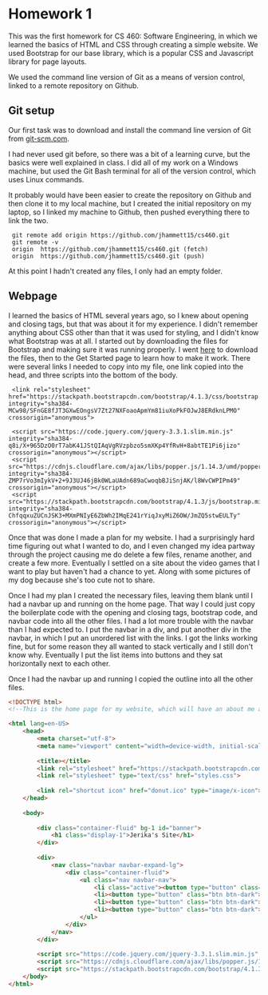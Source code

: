 # Homework 1 

This was the first homework for CS 460: Software Engineering, in which we learned the basics of HTML and CSS through creating a simple website. We used Bootstrap for our base library, which is a popular CSS and Javascript library for page layouts. 

We used the command line version of Git as a means of version control, linked to a remote repository on Github.

## Git setup

Our first task was to download and install the command line version of Git from [git-scm.com](https://git-scm.com/).

I had never used git before, so there was a bit of a learning curve, but the basics were well explained in class. I did all of my work on a Windows machine, but used the Git Bash terminal for all of the version control, which uses Linux commands.

It probably would have been easier to create the repository on Github and then clone it to my local machine, but I created the initial repository on my laptop, so I linked my machine to Github, then pushed everything there to link the two.

```
 git remote add origin https://github.com/jhammett15/cs460.git
 git remote -v
 origin  https://github.com/jhammett15/cs460.git (fetch)
 origin  https://github.com/jhammett15/cs460.git (push)
```

At this point I hadn't created any files, I only had an empty folder.

## Webpage

I learned the basics of HTML several years ago, so I knew about opening and closing tags, but that was about it for my experience. I didn't remember anything about CSS other than that it was used for styling, and I didn't know what Bootstrap was at all. I started out by downloading the files for Bootstrap and making sure it was running properly. I went [here](http://getbootstrap.com/) to download the files, then to the Get Started page to learn how to make it work. There were several links I needed to copy into my file, one link copied into the head, and three scripts into the bottom of the body. 

```
 <link rel="stylesheet" href="https://stackpath.bootstrapcdn.com/bootstrap/4.1.3/css/bootstrap.min.css" integrity="sha384-MCw98/SFnGE8fJT3GXwEOngsV7Zt27NXFoaoApmYm81iuXoPkFOJwJ8ERdknLPMO" crossorigin="anonymous">
 
 <script src="https://code.jquery.com/jquery-3.3.1.slim.min.js" integrity="sha384-q8i/X+965DzO0rT7abK41JStQIAqVgRVzpbzo5smXKp4YfRvH+8abtTE1Pi6jizo" crossorigin="anonymous"></script>
 <script src="https://cdnjs.cloudflare.com/ajax/libs/popper.js/1.14.3/umd/popper.min.js" integrity="sha384-ZMP7rVo3mIykV+2+9J3UJ46jBk0WLaUAdn689aCwoqbBJiSnjAK/l8WvCWPIPm49" crossorigin="anonymous"></script>
 <script src="https://stackpath.bootstrapcdn.com/bootstrap/4.1.3/js/bootstrap.min.js" integrity="sha384-ChfqqxuZUCnJSK3+MXmPNIyE6ZbWh2IMqE241rYiqJxyMiZ6OW/JmZQ5stwEULTy" crossorigin="anonymous"></script>
```

Once that was done I made a plan for my website. I had a surprisingly hard time figuring out what I wanted to do, and I even changed my idea partway through the project causing me do delete a few files, rename another, and create a few more. Eventually I settled on a site about the video games that I want to play but haven't had a chance to yet. Along with some pictures of my dog because she's too cute not to share. 

Once I had my plan I created the necessary files, leaving them blank until I had a navbar up and running on the home page. That way I could just copy the boilerplate code with the opening and closing tags, bootstrap code, and navbar code into all the other files. I had a lot more trouble with the navbar than I had expected to. I put the navbar in a div, and put another div in the navbar, in which I put an unordered list with the links. I got the links working fine, but for some reason they all wanted to stack vertically and I still don't know why. Eventually I put the list items into buttons and they sat horizontally next to each other.

Once I had the navbar up and running I copied the outline into all the other files.

```html
<!DOCTYPE html>
<!--This is the home page for my website, which will have an about me and tell the purpose of the site.-->

<html lang=en-US>
    <head>
        <meta charset="utf-8">
        <meta name="viewport" content="width=device-width, initial-scale=1">
        
        <title></title>
        <link rel="stylesheet" href="https://stackpath.bootstrapcdn.com/bootstrap/4.1.3/css/bootstrap.min.css" integrity="sha384-MCw98/SFnGE8fJT3GXwEOngsV7Zt27NXFoaoApmYm81iuXoPkFOJwJ8ERdknLPMO" crossorigin="anonymous">
        <link rel="stylesheet" type="text/css" href="styles.css">
        
        <link rel="shortcut icon" href="donut.ico" type="image/x-icon">
    </head>
    
    <body>
        
        <div class="container-fluid" bg-1 id="banner">
            <h1 class="display-1">Jerika's Site</h1>
        </div>
        
        <div>
            <nav class="navbar navbar-expand-lg">
                <div class="container-fluid">
                    <ul class="nav navbar-nav">
                        <li class="active"><button type="button" class="btn btn-dark"><a href="#">Home</a></button></li>
                        <li><button type="button" class="btn btn-dark"><a href="Games.html">Games</a></button></li>
                        <li><button type="button" class="btn btn-dark"><a href="Images.html">Images</a></button></li>
                        <li><button type="button" class="btn btn-dark"><a href="Author.html">Author</a></button></li>
                    </ul>
                </div>
            </nav>
        </div>
        
        <script src="https://code.jquery.com/jquery-3.3.1.slim.min.js" integrity="sha384-q8i/X+965DzO0rT7abK41JStQIAqVgRVzpbzo5smXKp4YfRvH+8abtTE1Pi6jizo" crossorigin="anonymous"></script>
        <script src="https://cdnjs.cloudflare.com/ajax/libs/popper.js/1.14.3/umd/popper.min.js" integrity="sha384-ZMP7rVo3mIykV+2+9J3UJ46jBk0WLaUAdn689aCwoqbBJiSnjAK/l8WvCWPIPm49" crossorigin="anonymous"></script>
        <script src="https://stackpath.bootstrapcdn.com/bootstrap/4.1.3/js/bootstrap.min.js" integrity="sha384-ChfqqxuZUCnJSK3+MXmPNIyE6ZbWh2IMqE241rYiqJxyMiZ6OW/JmZQ5stwEULTy" crossorigin="anonymous"></script>
    </body>
</html>
```